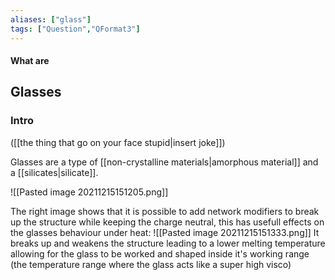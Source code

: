 ```yaml
---
aliases: ["glass"]
tags: ["Question","QFormat3"]
---
```


#### What are
## Glasses
### Intro
([[the thing that go on your face stupid|insert joke]])

Glasses are a type of [[non-crystalline materials|amorphous material]] and a [[silicates|silicate]].

![[Pasted image 20211215151205.png]]

The right image shows that it is possible to add network modifiers to break up the structure while keeping the charge neutral, this has usefull effects on the glasses behaviour under heat:
![[Pasted image 20211215151333.png]]
It breaks up and weakens the structure leading to a lower melting temperature allowing for the glass to be worked and shaped inside it's working range (the temperature range where the glass acts like a super high visco)